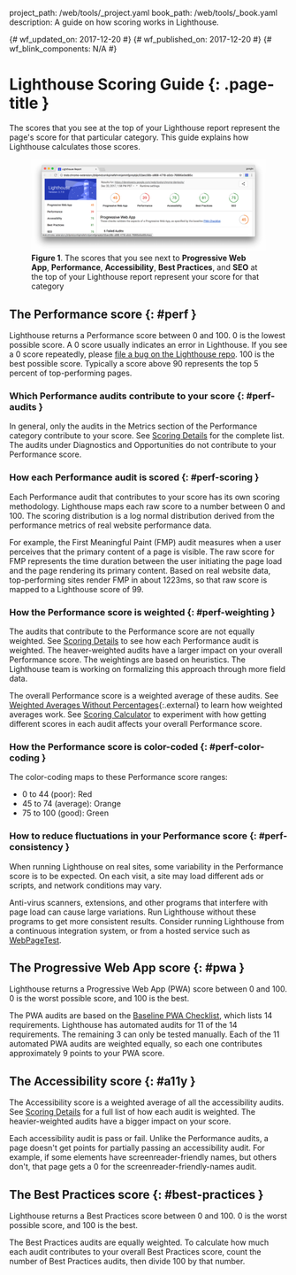 project_path: /web/tools/_project.yaml
book_path: /web/tools/_book.yaml
description: A guide on how scoring works in Lighthouse.

{# wf_updated_on: 2017-12-20 #}
{# wf_published_on: 2017-12-20 #}
{# wf_blink_components: N/A #}

[details]: https://docs.google.com/spreadsheets/d/1dXH-bXX3gxqqpD1f7rp6ImSOhobsT1gn_GQ2fGZp8UU/edit?ts=59fb61d2#gid=0
[WikiHow]: https://www.wikihow.com/Calculate-Weighted-Average#Weighted_Averages_without_Percentages_sub

# Lighthouse Scoring Guide {: .page-title }

The scores that you see at the top of your Lighthouse report represent the page's score for
that particular category. This guide explains how Lighthouse calculates those scores.

<figure>
  <img src="images/category-scores.png" alt="The scores that you see next to Progressive
            Web App, Performance, Accessibility, Best Practices, and SEO at the top of your
            Lighthouse report represent your score for that category."/>
  <figcaption>
    <b>Figure 1</b>. The scores that you see next to <b>Progressive Web App</b>,
    <b>Performance</b>, <b>Accessibility</b>, <b>Best Practices</b>, and <b>SEO</b> at the
    top of your Lighthouse report represent your score for that category
  </figcaption>
</figure>

<!-- TODO s/Performance category score/Performance score/ ??? -->

## The Performance score {: #perf }

Lighthouse returns a Performance score between 0 and 100. 0 is the lowest possible score. A 0
score usually indicates an error in Lighthouse. If you see a 0 score repeatedly, please
[file a bug on the Lighthouse repo][bug]. 100 is the best possible score. Typically a score
above 90 represents the top 5 percent of top-performing pages.

[bug]: https://github.com/GoogleChrome/lighthouse/issues/new

### Which Performance audits contribute to your score {: #perf-audits }

In general, only the audits in the Metrics section of the Performance category contribute
to your score. See [Scoring Details][details] for the complete list.
The audits under Diagnostics and Opportunities do not contribute to your Performance score.

[FMP]: /web/tools/lighthouse/audits/first-meaningful-paint
[FI]: /web/tools/lighthouse/audits/first-interactive
[CI]: /web/tools/lighthouse/audits/consistently-interactive
[PSI]: /web/tools/lighthouse/audits/perceptual-speed-index
[EIL]: /web/tools/lighthouse/audits/estimated-input-latency

### How each Performance audit is scored {: #perf-scoring }

Each Performance audit that contributes to your score has its own scoring methodology.
Lighthouse maps each raw score to a number between 0 and 100. The scoring distribution is
a log normal distribution derived from the performance metrics of real website performance
data.

For example, the First Meaningful Paint (FMP) audit measures when a user perceives that the
primary content of a page is visible. The raw score for FMP represents the time duration between
the user initiating the page load and the page rendering its primary content. Based on real
website data, top-performing sites render FMP in about 1223ms, so that raw score is mapped to
a Lighthouse score of 99.

### How the Performance score is weighted {: #perf-weighting }

The audits that contribute to the Performance score are not equally weighted. See [Scoring
Details][details] to see how each Performance audit is weighted. The heaver-weighted audits have
a larger impact on your overall Performance score. The weightings are based on heuristics. The
Lighthouse team is working on formalizing this approach through more field data.

The overall Performance score is a weighted average of these audits. See [Weighted Averages
Without Percentages][WikiHow]{:.external} to learn how weighted averages work.
See [Scoring Calculator](#calculator) to experiment with how getting different scores in each
audit affects your overall Performance score.

[calculator]: https://docs.google.com/spreadsheets/d/1dXH-bXX3gxqqpD1f7rp6ImSOhobsT1gn_GQ2fGZp8UU/edit?ts=59fb61d2#gid=283330180

### How the Performance score is color-coded {: #perf-color-coding }

The color-coding maps to these Performance score ranges:

* 0 to 44 (poor): Red
* 45 to 74 (average): Orange
* 75 to 100 (good): Green

### How to reduce fluctuations in your Performance score {: #perf-consistency }

When running Lighthouse on real sites, some variability in the Performance score is to be
expected. On each visit, a site may load different ads or scripts, and network conditions may
vary.

Anti-virus scanners, extensions, and other programs that interfere with page load can cause
large variations. Run Lighthouse without these programs to get more consistent results. Consider
running Lighthouse from a continuous integration system, or from a hosted service such as
[WebPageTest](https://webpagetest.org/easy).

## The Progressive Web App score {: #pwa }

Lighthouse returns a Progressive Web App (PWA) score between 0 and 100. 0 is the worst possible
score, and 100 is the best.

The PWA audits are based on the [Baseline PWA Checklist][checklist],
which lists 14 requirements. Lighthouse has automated audits for 11 of the 14 requirements. The
remaining 3 can only be tested manually. Each of the 11 automated PWA audits are weighted
equally, so each one contributes approximately 9 points to your PWA score.

[checklist]: /web/progressive-web-apps/checklist#baseline

## The Accessibility score {: #a11y }

The Accessibility score is a weighted average of all the accessibility audits. See [Scoring
Details][details] for a full list of how each audit is weighted. The heavier-weighted audits
have a bigger impact on your score.

Each accessibility audit is pass or fail. Unlike the Performance audits, a page doesn't get
points for partially passing an accessibility audit. For example, if some elements have
screenreader-friendly names, but others don't, that page gets a 0 for the
screenreader-friendly-names audit.

## The Best Practices score {: #best-practices }

Lighthouse returns a Best Practices score between 0 and 100. 0 is the worst possible score, and
100 is the best.

The Best Practices audits are equally weighted. To calculate how much each audit contributes
to your overall Best Practices score, count the number of Best Practices audits, then divide
100 by that number.
